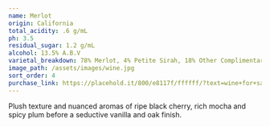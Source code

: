 ```yaml
---
name: Merlot
origin: California
total_acidity: .6 g/mL
ph: 3.5
residual_sugar: 1.2 g/mL
alcohol: 13.5% A.B.V
varietal_breakdown: 78% Merlot, 4% Petite Sirah, 18% Other Complimentary Red Varietals
image_path: /assets/images/wine.jpg
sort_order: 4
purchase_link: https://placehold.it/800/e8117f/ffffff/?text=wine+for+sale
---
```


Plush texture and nuanced aromas of ripe black cherry, rich mocha and spicy plum before a seductive vanilla and oak finish.